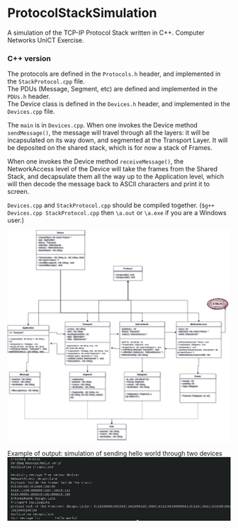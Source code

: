 # ProtocolStackSimulation
A simulation of the TCP-IP Protocol Stack written in C++. Computer Networks UniCT Exercise.

### C++ version

The protocols are defined in the `Protocols.h` header, and implemented in the `StackProtocol.cpp` file.  
The PDUs (Message, Segment, etc) are defined and implemented in the `PDUs.h` header.   
The Device class is defined in the `Devices.h` header, and implemented in the `Devices.cpp` file.  
  
The `main` is in `Devices.cpp`. When one invokes the Device method `sendMessage()`, the message will travel through all the layers: it will be incapsulated on its way down, and segmented at the Transport Layer. It will be deposited on the shared stack, which is for now a stack of Frames.  

When one invokes the Device method `receiveMessage()`, the NetworkAccess level of the Device will take the frames from the Shared Stack, and decapsulate them all the way up to the Application level, which will then decode the message back to ASCII characters and print it to screen.
  
`Devices.cpp` and `StackProtocol.cpp` should be compiled together. (`$g++ Devices.cpp StackProtocol.cpp` then `\a.out` or `\a.exe` if you are a Windows user.)

![UML Diagram of the Project](ProtocolStackSimulation.jpg)

Example of output: simulation of sending hello world through two devices  
![output of this project: simulation of sending hello world through two devices](./exampleOfExecution.jpg)